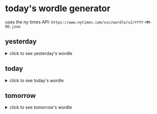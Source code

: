 # today's wordle generator

uses the ny times API: `https://www.nytimes.com/svc/wordle/v2/YYYY-MM-DD.json`

## yesterday

<details>
    <summary>click to see yesterday's wordle</summary>

    smirk

</details>

## today

<details>
    <summary>click to see today's wordle</summary>

    given

</details>

## tomorrow

<details>
    <summary>click to see tomorrow's wordle</summary>

    tempo

</details>
